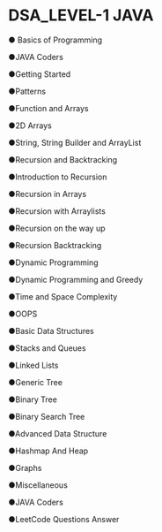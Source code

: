 # DSA_LEVEL-1  JAVA

● Basics of Programming 

●JAVA  Coders

●Getting Started

●Patterns

●Function and Arrays

●2D Arrays

●String, String Builder and ArrayList

●Recursion and Backtracking  

●Introduction to Recursion

●Recursion in Arrays

●Recursion with Arraylists

●Recursion on the way up

●Recursion Backtracking

●Dynamic Programming

●Dynamic Programming and Greedy

●Time and Space Complexity

●OOPS  

●Basic Data Structures  

●Stacks and Queues

●Linked Lists

●Generic Tree

●Binary Tree

●Binary Search Tree

●Advanced Data Structure  

●Hashmap And Heap

●Graphs

●Miscellaneous  

●JAVA  Coders

●LeetCode  Questions Answer
